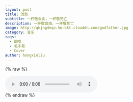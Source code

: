 ```yaml
---
layout: post
title: 消愁
subtitle: 一杯敬自由，一杯敬死亡
description: 一杯敬自由，一杯敬死亡
image: http://qkjng4eqo.hn-bkt.clouddn.com/godfather.jpg
category: 音乐
tags: 
  - 翻唱
  - 毛不易
  - Cover
author: hongxinliu
---
```


{% raw %}
<div class="audio">
  <audio id="audio-xiaochou" controls loop preload="auto">
    <source src="http://qkjng4eqo.hn-bkt.clouddn.com/xiaochou.mp3" type="audio/mpeg">
  </audio>
  <div id="lyrics-xiaochou">
  </div>
  <script type="module">
    import RabbitLyrics from "/assets/js/rabbit-lyrics.js";
    $.get("http://qkjng4eqo.hn-bkt.clouddn.com/xiaochou.lrc", function(data, status) {
      $("#lyrics-xiaochou").append(data);
      new RabbitLyrics({
        element: document.getElementById("lyrics-xiaochou"),
        mediaElement: document.getElementById("audio-xiaochou")
      });
    });
  </script>
</div>
{% endraw %}
